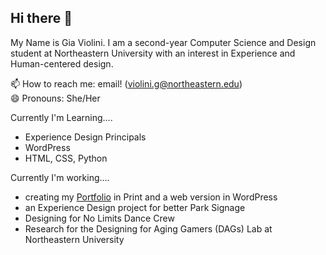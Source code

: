 ## Hi there 👋

My Name is Gia Violini. I am a second-year Computer Science and Design student at Northeastern University with an interest in Experience and Human-centered design. 

📫 How to reach me: email! (violini.g@northeastern.edu)</br>
😄 Pronouns: She/Her

Currently I'm Learning....
- Experience Design Principals
- WordPress
- HTML, CSS, Python


Currently I'm working....
- creating my <a href="https://giaviolini.online/">Portfolio</a> in Print and a web version in WordPress
- an Experience Design project for better Park Signage
- Designing for No Limits Dance Crew
- Research for the Designing for Aging Gamers (DAGs) Lab at Northeastern University

<!--
**giaviolini/giaviolini** is a ✨ _special_ ✨ repository because its `README.md` (this file) appears on your GitHub profile.

Here are some ideas to get you started:

- 🔭 I’m currently working on maintaining my college course work. 
- 🌱 I’m currently learning Dr. Racket and what it means to be a designer.
- 👯 I’m looking to collaborate on ...
- 🤔 I’m looking for help with ...
- 💬 Ask me about my latest design project!
- 📫 How to reach me: email! (violini.g@northeastern.edu)
- 😄 Pronouns: She/Her
- ⚡ Fun fact: My all time favorite work buddy is my cat.
-->
